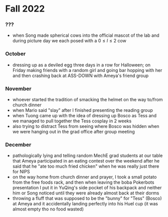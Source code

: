 # Fall 2022
### ???
- when Song made spherical cows into the official mascot of the lab and during picture day we each posed with a $0 \leq l \leq 2$ cow
### October
- dressing up as a deviled egg three days in a row for Halloween; on Friday making friends with a random girl and going bar hopping with her and then crashing back at ASS-DOWN with Ameya's friend group

### November
- whoever started the tradition of smacking the helmet on the way to/from church dinner
- when Mario said "slay" after I finished presenting the reading group
- when Tuong came up with the idea of dressing up Bosco as Tess and we managed to pull together the Tess cosplay in 2 weeks
- also trying to distract Tess from seeing where Bosco was hidden when we were hanging out in the grad office after group meeting
### December 
- pathologically lying and telling random MechE grad students at our table that Ameya participated in an eating contest over the weekend after he said that he "ate too much fried chicken" when he was really just there for NIPS
- on the way home from church dinner and prayer, I took a small potato from the free foods rack, and then when leaving the boba Pokerbots presentation I put it in YuQing's side pocket of his backpack and neither him or Song noticed until they were already almost back at their dorms
- throwing a fluff that was supposed to be the "bunny" for "Tess" (Bosco) at Ameya and it accidentally landing perfectly into his Huel cup (it was almost empty tho no food wasted)
